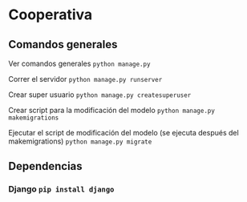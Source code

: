 # Cooperativa

## Comandos generales

Ver comandos generales `python manage.py`

Correr el servidor `python manage.py runserver`

Crear super usuario `python manage.py createsuperuser`

Crear script para la modificación del modelo  `python manage.py makemigrations`

Ejecutar el script de modificación del modelo (se ejecuta después del makemigrations) `python manage.py migrate`



## Dependencias

### Django `pip install django`
